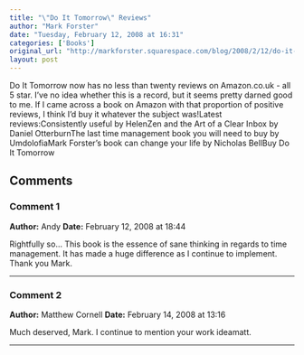 ```yaml
---
title: "\"Do It Tomorrow\" Reviews"
author: "Mark Forster"
date: "Tuesday, February 12, 2008 at 16:31"
categories: ['Books']
original_url: "http://markforster.squarespace.com/blog/2008/2/12/do-it-tomorrow-reviews.html"
layout: post
---
```


Do It Tomorrow now has no less than twenty reviews on Amazon.co.uk - all 5 star. I’ve no idea whether this is a record, but it seems pretty darned good to me. If I came across a book on Amazon with that proportion of positive reviews, I think I’d buy it whatever the subject was!Latest reviews:Consistently useful by HelenZen and the Art of a Clear Inbox by Daniel OtterburnThe last time management book you will need to buy by UmdolofiaMark Forster’s book can change your life by Nicholas BellBuy Do It Tomorrow

## Comments

### Comment 1
**Author:** Andy
**Date:** February 12, 2008 at 18:44

Rightfully so... This book is the essence of sane thinking in regards to time management. It has made a huge difference as I continue to implement. Thank you Mark.

---

### Comment 2
**Author:** Matthew Cornell
**Date:** February 14, 2008 at 13:16

Much deserved, Mark. I continue to mention your work ideamatt.

---
